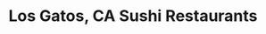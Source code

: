 ---
layout: city
title: Los Gatos, CA Sushi Restaurants
permalink: /california/los-gatos/
stateAbbr: CA
stateName: California
cityName: Los Gatos
---
